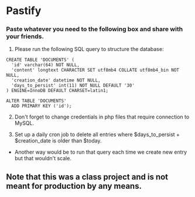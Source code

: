 # Pastify
### Paste whatever you need to the following box and share with your friends.

1. Please run the following SQL query to structure the database:
```
CREATE TABLE 'DOCUMENTS' (
  'id' varchar(64) NOT NULL,
  'content' longtext CHARACTER SET utf8mb4 COLLATE utf8mb4_bin NOT NULL,
  'creation_date' datetime NOT NULL,
  'days_to_persist' int(11) NOT NULL DEFAULT '30'
) ENGINE=InnoDB DEFAULT CHARSET=latin1;

ALTER TABLE 'DOCUMENTS'
  ADD PRIMARY KEY ('id');
```

2. Don't forget to change credentials in php files that require connection to MySQL.

3. Set up a daily cron job to delete all entries where $days_to_persist + $creation_date is older than $today.
  * Another way would be to run that query each time we create new entry but that wouldn't scale.

## Note that this was a class project and is not meant for production by any means.
